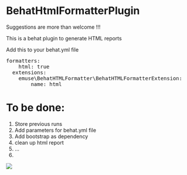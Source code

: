 BehatHtmlFormatterPlugin
========================

Suggestions are more than welcome !!!

This is a behat plugin to generate HTML reports

Add this to your behat.yml file

<pre>
formatters:
    html: true
  extensions:
    emuse\BehatHTMLFormatter\BehatHTMLFormatterExtension:
        name: html
</pre>

To be done:
========================

1. Store previous runs
2. Add parameters for behat.yml file
3. Add bootstrap as dependency
4. clean up html report
5. ...
6. 
<img src="http://i.imgur.com/o0zCqiB.png"></img>

